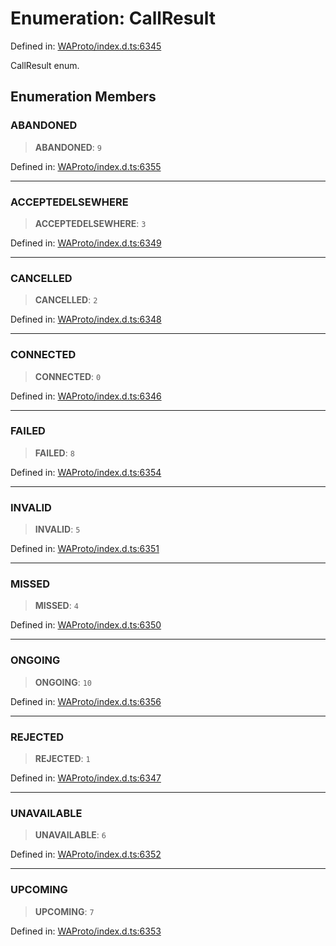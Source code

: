 # Enumeration: CallResult

Defined in: [WAProto/index.d.ts:6345](https://github.com/Fokusdotid/Baileys/blob/3533fb5d5a1e97f0cc8384505a121b389a346518/WAProto/index.d.ts#L6345)

CallResult enum.

## Enumeration Members

### ABANDONED

> **ABANDONED**: `9`

Defined in: [WAProto/index.d.ts:6355](https://github.com/Fokusdotid/Baileys/blob/3533fb5d5a1e97f0cc8384505a121b389a346518/WAProto/index.d.ts#L6355)

***

### ACCEPTEDELSEWHERE

> **ACCEPTEDELSEWHERE**: `3`

Defined in: [WAProto/index.d.ts:6349](https://github.com/Fokusdotid/Baileys/blob/3533fb5d5a1e97f0cc8384505a121b389a346518/WAProto/index.d.ts#L6349)

***

### CANCELLED

> **CANCELLED**: `2`

Defined in: [WAProto/index.d.ts:6348](https://github.com/Fokusdotid/Baileys/blob/3533fb5d5a1e97f0cc8384505a121b389a346518/WAProto/index.d.ts#L6348)

***

### CONNECTED

> **CONNECTED**: `0`

Defined in: [WAProto/index.d.ts:6346](https://github.com/Fokusdotid/Baileys/blob/3533fb5d5a1e97f0cc8384505a121b389a346518/WAProto/index.d.ts#L6346)

***

### FAILED

> **FAILED**: `8`

Defined in: [WAProto/index.d.ts:6354](https://github.com/Fokusdotid/Baileys/blob/3533fb5d5a1e97f0cc8384505a121b389a346518/WAProto/index.d.ts#L6354)

***

### INVALID

> **INVALID**: `5`

Defined in: [WAProto/index.d.ts:6351](https://github.com/Fokusdotid/Baileys/blob/3533fb5d5a1e97f0cc8384505a121b389a346518/WAProto/index.d.ts#L6351)

***

### MISSED

> **MISSED**: `4`

Defined in: [WAProto/index.d.ts:6350](https://github.com/Fokusdotid/Baileys/blob/3533fb5d5a1e97f0cc8384505a121b389a346518/WAProto/index.d.ts#L6350)

***

### ONGOING

> **ONGOING**: `10`

Defined in: [WAProto/index.d.ts:6356](https://github.com/Fokusdotid/Baileys/blob/3533fb5d5a1e97f0cc8384505a121b389a346518/WAProto/index.d.ts#L6356)

***

### REJECTED

> **REJECTED**: `1`

Defined in: [WAProto/index.d.ts:6347](https://github.com/Fokusdotid/Baileys/blob/3533fb5d5a1e97f0cc8384505a121b389a346518/WAProto/index.d.ts#L6347)

***

### UNAVAILABLE

> **UNAVAILABLE**: `6`

Defined in: [WAProto/index.d.ts:6352](https://github.com/Fokusdotid/Baileys/blob/3533fb5d5a1e97f0cc8384505a121b389a346518/WAProto/index.d.ts#L6352)

***

### UPCOMING

> **UPCOMING**: `7`

Defined in: [WAProto/index.d.ts:6353](https://github.com/Fokusdotid/Baileys/blob/3533fb5d5a1e97f0cc8384505a121b389a346518/WAProto/index.d.ts#L6353)
